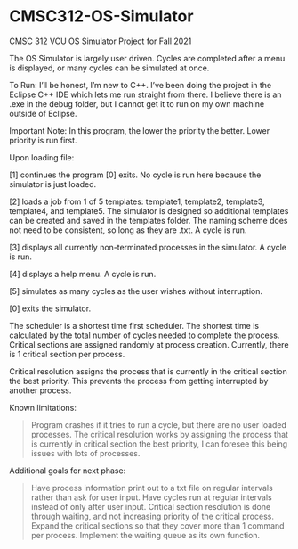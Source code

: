 # CMSC312-OS-Simulator
CMSC 312 VCU OS Simulator Project for Fall 2021

The OS Simulator is largely user driven. Cycles are completed after a menu is displayed, or many cycles can be simulated at once.

To Run: I’ll be honest, I’m new to C++. I’ve been doing the project in the Eclipse C++ IDE which lets me run straight from there. I believe there is an .exe in the debug folder, but I cannot get it to run on my own machine outside of Eclipse. 

Important Note: In this program, the lower the priority the better. Lower priority is run first.

Upon loading file:

[1] continues the program [0] exits. No cycle is run here because the simulator is just loaded.


[2] loads a job from 1 of 5 templates: template1, template2, template3, template4, and template5. The simulator is designed so additional templates can be created and saved in the templates folder. The naming scheme does not need to be consistent, so long as they are .txt. A cycle is run.

[3] displays all currently non-terminated processes in the simulator. A cycle is run.

[4] displays a help menu. A cycle is run.

[5] simulates as many cycles as the user wishes without interruption. 

[0] exits the simulator.

The scheduler is a shortest time first scheduler. The shortest time is calculated by the total number of cycles needed to complete the process. 
Critical sections are assigned randomly at process creation. Currently, there is 1 critical section per process.

Critical resolution assigns the process that is currently in the critical section the best priority. This prevents the process from getting interrupted by another process.

Known limitations:
> Program crashes if it tries to run a cycle, but there are no user loaded processes.
> The critical resolution works by assigning the process that is currently in critical section the best priority, I can foresee this being issues with lots of processes.

Additional goals for next phase: 
> Have process information print out to a txt file on regular intervals rather than ask for user input.
> Have cycles run at regular intervals instead of only after user input. 
> Critical section resolution is done through waiting, and not increasing priority of the critical process.
> Expand the critical sections so that they cover more than 1 command per process.
> Implement the waiting queue as its own function.
